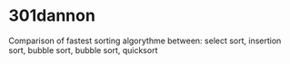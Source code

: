 # 301dannon
Comparison of fastest sorting algorythme between: select sort, insertion sort, bubble sort, bubble sort, quicksort
